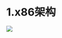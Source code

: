 # 1.x86架构

![](https://static001.geekbang.org/resource/image/e2/76/e2e92f2239fe9b4c024d300046536d76.jpeg)